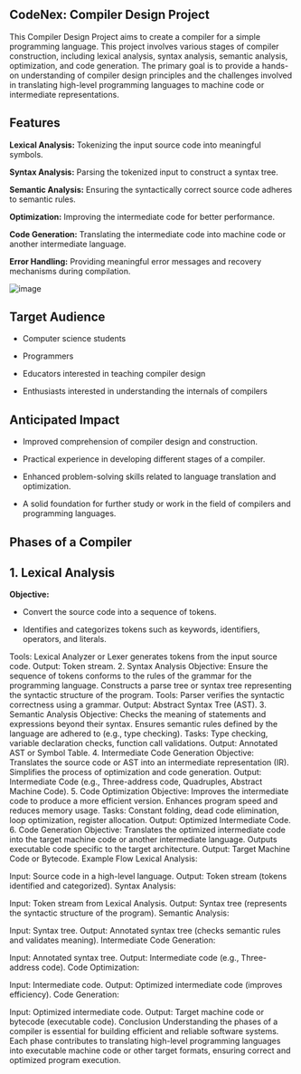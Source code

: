 ## CodeNex: Compiler Design Project 

This Compiler Design Project aims to create a compiler for a simple programming language. This project involves various stages of compiler construction, including lexical analysis, syntax analysis, semantic analysis, optimization, and code generation. The primary goal is to provide a hands-on understanding of compiler design principles and the challenges involved in translating high-level programming languages to machine code or intermediate representations.

## Features

**Lexical Analysis:** Tokenizing the input source code into meaningful symbols.

**Syntax Analysis:** Parsing the tokenized input to construct a syntax tree.

**Semantic Analysis:** Ensuring the syntactically correct source code adheres to semantic rules.

**Optimization:** Improving the intermediate code for better performance.

**Code Generation:** Translating the intermediate code into machine code or another intermediate language.

**Error Handling:** Providing meaningful error messages and recovery mechanisms during compilation.

![image](https://github.com/sanaya-bhardwaj/Compiler-Design/assets/135012941/44dbf97a-20fd-46af-9863-93c8fa8dac0b)


## Target Audience

- Computer science students
  
- Programmers

- Educators interested in teaching compiler design

- Enthusiasts interested in understanding the internals of compilers

## Anticipated Impact

- Improved comprehension of compiler design and construction.

- Practical experience in developing different stages of a compiler.

- Enhanced problem-solving skills related to language translation and optimization.

- A solid foundation for further study or work in the field of compilers and programming languages.

## Phases of a Compiler

## 1. Lexical Analysis

**Objective:**

- Convert the source code into a sequence of tokens.

- Identifies and categorizes tokens such as keywords, identifiers, operators, and literals.

Tools:
Lexical Analyzer or Lexer generates tokens from the input source code.
Output:
Token stream.
2. Syntax Analysis
Objective:
Ensure the sequence of tokens conforms to the rules of the grammar for the programming language.
Constructs a parse tree or syntax tree representing the syntactic structure of the program.
Tools:
Parser verifies the syntactic correctness using a grammar.
Output:
Abstract Syntax Tree (AST).
3. Semantic Analysis
Objective:
Checks the meaning of statements and expressions beyond their syntax.
Ensures semantic rules defined by the language are adhered to (e.g., type checking).
Tasks:
Type checking, variable declaration checks, function call validations.
Output:
Annotated AST or Symbol Table.
4. Intermediate Code Generation
Objective:
Translates the source code or AST into an intermediate representation (IR).
Simplifies the process of optimization and code generation.
Output:
Intermediate Code (e.g., Three-address code, Quadruples, Abstract Machine Code).
5. Code Optimization
Objective:
Improves the intermediate code to produce a more efficient version.
Enhances program speed and reduces memory usage.
Tasks:
Constant folding, dead code elimination, loop optimization, register allocation.
Output:
Optimized Intermediate Code.
6. Code Generation
Objective:
Translates the optimized intermediate code into the target machine code or another intermediate language.
Outputs executable code specific to the target architecture.
Output:
Target Machine Code or Bytecode.
Example Flow
Lexical Analysis:

Input: Source code in a high-level language.
Output: Token stream (tokens identified and categorized).
Syntax Analysis:

Input: Token stream from Lexical Analysis.
Output: Syntax tree (represents the syntactic structure of the program).
Semantic Analysis:

Input: Syntax tree.
Output: Annotated syntax tree (checks semantic rules and validates meaning).
Intermediate Code Generation:

Input: Annotated syntax tree.
Output: Intermediate code (e.g., Three-address code).
Code Optimization:

Input: Intermediate code.
Output: Optimized intermediate code (improves efficiency).
Code Generation:

Input: Optimized intermediate code.
Output: Target machine code or bytecode (executable code).
Conclusion
Understanding the phases of a compiler is essential for building efficient and reliable software systems. Each phase contributes to translating high-level programming languages into executable machine code or other target formats, ensuring correct and optimized program execution.
